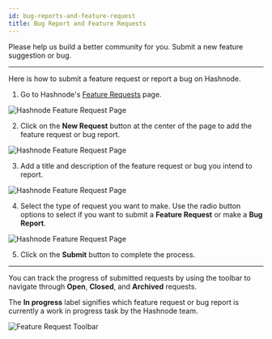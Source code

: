 ```yaml
---
id: bug-reports-and-feature-request
title: Bug Report and Feature Requests
---
```



Please help us build a better community for you. Submit a new feature suggestion or bug.

---

Here is how to submit a feature request or report a bug on Hashnode.

1. Go to Hashnode's [Feature Requests](https://hashnode.com/feature-requests) page.

![Hashnode Feature Request Page](https://cdn.hashnode.com/res/hashnode/image/upload/v1600712222397/mB--XMDbH.png?auto=compress)

2. Click on the **New Request** button at the center of the page to add the feature request or bug report.

![Hashnode Feature Request Page](https://cdn.hashnode.com/res/hashnode/image/upload/v1600712294668/KGZ2oeaUK.png?auto=compress)

3. Add a title and description of the feature request or bug you intend to report.

![Hashnode Feature Request Page](https://cdn.hashnode.com/res/hashnode/image/upload/v1600712473168/x3GdDXFS6.png?auto=compress)

4. Select the type of request you want to make. Use the radio button options to select if you want to submit a **Feature Request** or make a **Bug Report**.

![Hashnode Feature Request Page](https://cdn.hashnode.com/res/hashnode/image/upload/v1600712378143/RI_ZsHoiK.png?auto=compress)

5. Click on the **Submit** button to complete the process.

---

You can track the progress of submitted requests by using the toolbar to navigate through **Open**, **Closed**, and **Archived** requests.

The **In progress** label signifies which feature request or bug report is currently a work in progress task by the Hashnode team.

![Feature Request Toolbar](https://cdn.hashnode.com/res/hashnode/image/upload/v1600712664697/I332xAUD_.png?auto=compress)
